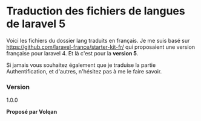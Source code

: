 # Traduction des fichiers de langues de laravel 5 

Voici les fichiers du dossier lang traduits en français.
Je me suis basé sur https://github.com/laravel-france/starter-kit-fr/ qui proposaient une version française pour laravel 4.
Et là c'est pour la **version 5**.

Si jamais vous souhaitez également que je traduise la partie Authentification, et d'autres, n'hésitez pas à me le faire savoir.


### Version
1.0.0

**Proposé par Volqan**
